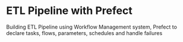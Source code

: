 # ETL Pipeline with Prefect
Building ETL Pipeline using Workflow Management system, Prefect to declare tasks, flows, parameters, schedules and handle failures
